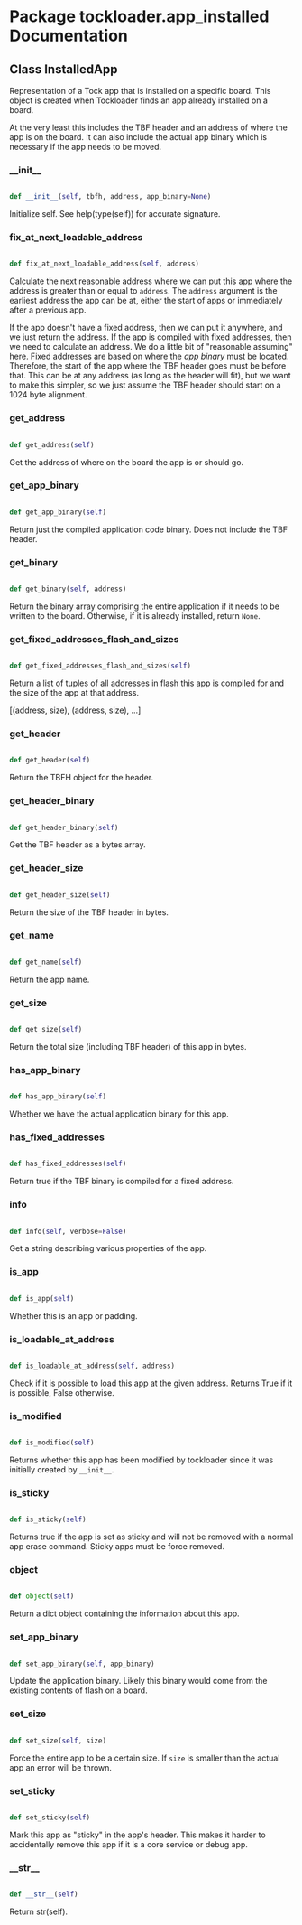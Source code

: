# Package tockloader.app_installed Documentation

## Class InstalledApp
Representation of a Tock app that is installed on a specific board. This
object is created when Tockloader finds an app already installed on a board.

At the very least this includes the TBF header and an address of where the
app is on the board. It can also include the actual app binary which is
necessary if the app needs to be moved.
### \_\_init\_\_
```py

def __init__(self, tbfh, address, app_binary=None)

```



Initialize self.  See help(type(self)) for accurate signature.


### fix\_at\_next\_loadable\_address
```py

def fix_at_next_loadable_address(self, address)

```



Calculate the next reasonable address where we can put this app where
the address is greater than or equal to `address`. The `address`
argument is the earliest address the app can be at, either the start of
apps or immediately after a previous app.

If the app doesn't have a fixed address, then we can put it anywhere,
and we just return the address. If the app is compiled with fixed
addresses, then we need to calculate an address. We do a little bit of
"reasonable assuming" here. Fixed addresses are based on where the _app
binary_ must be located. Therefore, the start of the app where the TBF
header goes must be before that. This can be at any address (as long as
the header will fit), but we want to make this simpler, so we just
assume the TBF header should start on a 1024 byte alignment.


### get\_address
```py

def get_address(self)

```



Get the address of where on the board the app is or should go.


### get\_app\_binary
```py

def get_app_binary(self)

```



Return just the compiled application code binary. Does not include
the TBF header.


### get\_binary
```py

def get_binary(self, address)

```



Return the binary array comprising the entire application if it needs to
be written to the board. Otherwise, if it is already installed, return
`None`.


### get\_fixed\_addresses\_flash\_and\_sizes
```py

def get_fixed_addresses_flash_and_sizes(self)

```



Return a list of tuples of all addresses in flash this app is compiled
for and the size of the app at that address.

[(address, size), (address, size), ...]


### get\_header
```py

def get_header(self)

```



Return the TBFH object for the header.


### get\_header\_binary
```py

def get_header_binary(self)

```



Get the TBF header as a bytes array.


### get\_header\_size
```py

def get_header_size(self)

```



Return the size of the TBF header in bytes.


### get\_name
```py

def get_name(self)

```



Return the app name.


### get\_size
```py

def get_size(self)

```



Return the total size (including TBF header) of this app in bytes.


### has\_app\_binary
```py

def has_app_binary(self)

```



Whether we have the actual application binary for this app.


### has\_fixed\_addresses
```py

def has_fixed_addresses(self)

```



Return true if the TBF binary is compiled for a fixed address.


### info
```py

def info(self, verbose=False)

```



Get a string describing various properties of the app.


### is\_app
```py

def is_app(self)

```



Whether this is an app or padding.


### is\_loadable\_at\_address
```py

def is_loadable_at_address(self, address)

```



Check if it is possible to load this app at the given address. Returns
True if it is possible, False otherwise.


### is\_modified
```py

def is_modified(self)

```



Returns whether this app has been modified by tockloader since it was
initially created by `__init__`.


### is\_sticky
```py

def is_sticky(self)

```



Returns true if the app is set as sticky and will not be removed with
a normal app erase command. Sticky apps must be force removed.


### object
```py

def object(self)

```



Return a dict object containing the information about this app.


### set\_app\_binary
```py

def set_app_binary(self, app_binary)

```



Update the application binary. Likely this binary would come from the
existing contents of flash on a board.


### set\_size
```py

def set_size(self, size)

```



Force the entire app to be a certain size. If `size` is smaller than the
actual app an error will be thrown.


### set\_sticky
```py

def set_sticky(self)

```



Mark this app as "sticky" in the app's header. This makes it harder to
accidentally remove this app if it is a core service or debug app.


### \_\_str\_\_
```py

def __str__(self)

```



Return str(self).




